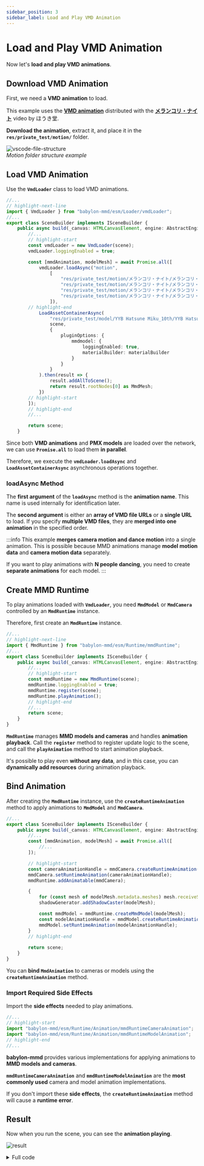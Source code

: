 ```yaml
---
sidebar_position: 3
sidebar_label: Load and Play VMD Animation
---
```


# Load and Play VMD Animation

Now let's **load and play VMD animations**.

## Download VMD Animation

First, we need a **VMD animation** to load.

This example uses the [**VMD animation**](https://bowlroll.net/file/286064) distributed with the [**メランコリ・ナイト**](https://www.nicovideo.jp/watch/sm41164308) video by ほうき堂.

**Download the animation**, extract it, and place it in the **`res/private_test/motion/`** folder.

![vscode-file-structure](vscode-file-structure.png) \
*Motion folder structure example*

## Load VMD Animation

Use the **`VmdLoader`** class to load VMD animations.

```typescript title="src/sceneBuilder.ts"
//...
// highlight-next-line
import { VmdLoader } from "babylon-mmd/esm/Loader/vmdLoader";
//...
export class SceneBuilder implements ISceneBuilder {
    public async build(_canvas: HTMLCanvasElement, engine: AbstractEngine): Promise<Scene> {
        //...
        // highlight-start
        const vmdLoader = new VmdLoader(scene);
        vmdLoader.loggingEnabled = true;

        const [mmdAnimation, modelMesh] = await Promise.all([
            vmdLoader.loadAsync("motion",
                [
                    "res/private_test/motion/メランコリ・ナイト/メランコリ・ナイト_カメラ.vmd",
                    "res/private_test/motion/メランコリ・ナイト/メランコリ・ナイト_表情モーション.vmd",
                    "res/private_test/motion/メランコリ・ナイト/メランコリ・ナイト_リップモーション.vmd",
                    "res/private_test/motion/メランコリ・ナイト/メランコリ・ナイト.vmd"
                ]),
        // highlight-end
            LoadAssetContainerAsync(
                "res/private_test/model/YYB Hatsune Miku_10th/YYB Hatsune Miku_10th_v1.02.pmx",
                scene,
                {
                    pluginOptions: {
                        mmdmodel: {
                            loggingEnabled: true,
                            materialBuilder: materialBuilder
                        }
                    }
                }
            ).then(result => {
                result.addAllToScene();
                return result.rootNodes[0] as MmdMesh;
            })
        // highlight-start
        ]);
        // highlight-end
        //...

        return scene;
    }
```

Since both **VMD animations** and **PMX models** are loaded over the network, we can use **`Promise.all`** to load them **in parallel**.

Therefore, we execute the **`vmdLoader.loadAsync`** and **`LoadAssetContainerAsync`** asynchronous operations together.

### loadAsync Method

The **first argument** of the **`loadAsync`** method is the **animation name**. This name is used internally for identification later.

The **second argument** is either an **array of VMD file URLs** or a **single URL** to load. If you specify **multiple VMD files**, they are **merged into one animation** in the specified order.

:::info
This example **merges camera motion and dance motion** into a single animation. This is possible because MMD animations manage **model motion data** and **camera motion data** separately.

If you want to play animations with **N people dancing**, you need to create **separate animations** for each model.
:::

## Create MMD Runtime

To play animations loaded with **`VmdLoader`**, you need **`MmdModel`** or **`MmdCamera`** controlled by an **`MmdRuntime`** instance.

Therefore, first create an **`MmdRuntime`** instance.

```typescript title="src/sceneBuilder.ts"
//...
// highlight-next-line
import { MmdRuntime } from "babylon-mmd/esm/Runtime/mmdRuntime";
//...
export class SceneBuilder implements ISceneBuilder {
    public async build(_canvas: HTMLCanvasElement, engine: AbstractEngine): Promise<Scene> {
        //...
        // highlight-start
        const mmdRuntime = new MmdRuntime(scene);
        mmdRuntime.loggingEnabled = true;
        mmdRuntime.register(scene);
        mmdRuntime.playAnimation();
        // highlight-end
        //...
        return scene;
    }
}
```

**`MmdRuntime`** manages **MMD models and cameras** and handles **animation playback**. Call the **`register`** method to register update logic to the scene, and call the **`playAnimation`** method to start animation playback.

It's possible to play even **without any data**, and in this case, you can **dynamically add resources** during animation playback.

## Bind Animation

After creating the **`MmdRuntime`** instance, use the **`createRuntimeAnimation`** method to apply animations to **`MmdModel`** and **`MmdCamera`**.

```typescript title="src/sceneBuilder.ts"
//...
export class SceneBuilder implements ISceneBuilder {
    public async build(_canvas: HTMLCanvasElement, engine: AbstractEngine): Promise<Scene> {
        //...
        const [mmdAnimation, modelMesh] = await Promise.all([
            //...
        ]);

        // highlight-start
        const cameraAnimationHandle = mmdCamera.createRuntimeAnimation(mmdAnimation);
        mmdCamera.setRuntimeAnimation(cameraAnimationHandle);
        mmdRuntime.addAnimatable(mmdCamera);    

        {
            for (const mesh of modelMesh.metadata.meshes) mesh.receiveShadows = true;
            shadowGenerator.addShadowCaster(modelMesh);

            const mmdModel = mmdRuntime.createMmdModel(modelMesh);
            const modelAnimationHandle = mmdModel.createRuntimeAnimation(mmdAnimation);
            mmdModel.setRuntimeAnimation(modelAnimationHandle);
        }
        // highlight-end
        
        return scene;
    }
}
```

You can **bind `MmdAnimation`** to cameras or models using the **`createRuntimeAnimation`** method.

### Import Required Side Effects

Import the **side effects** needed to play animations.

```typescript title="src/sceneBuilder.ts"
//...
// highlight-start
import "babylon-mmd/esm/Runtime/Animation/mmdRuntimeCameraAnimation";
import "babylon-mmd/esm/Runtime/Animation/mmdRuntimeModelAnimation";
// highlight-end
//...
```

**babylon-mmd** provides various implementations for applying animations to **MMD models and cameras**.

**`mmdRuntimeCameraAnimation`** and **`mmdRuntimeModelAnimation`** are the **most commonly used** camera and model animation implementations.

If you don't import these **side effects**, the **`createRuntimeAnimation`** method will cause a **runtime error**.

## Result

Now when you run the scene, you can see the **animation playing**.

![result](result.png)

<details>
<summary>Full code</summary>
```typescript title="src/sceneBuilder.ts"
import "@babylonjs/core/Lights/Shadows/shadowGeneratorSceneComponent";
import "babylon-mmd/esm/Loader/pmxLoader";
import "babylon-mmd/esm/Loader/mmdOutlineRenderer";
// highlight-start
import "babylon-mmd/esm/Runtime/Animation/mmdRuntimeCameraAnimation";
import "babylon-mmd/esm/Runtime/Animation/mmdRuntimeModelAnimation";
// highlight-end

import type { AbstractEngine } from "@babylonjs/core/Engines/abstractEngine";
import { DirectionalLight } from "@babylonjs/core/Lights/directionalLight";
import { ShadowGenerator } from "@babylonjs/core/Lights/Shadows/shadowGenerator";
import { LoadAssetContainerAsync } from "@babylonjs/core/Loading/sceneLoader";
import { Color3, Color4 } from "@babylonjs/core/Maths/math.color";
import { Vector3 } from "@babylonjs/core/Maths/math.vector";
import { CreateGround } from "@babylonjs/core/Meshes/Builders/groundBuilder";
import { Scene } from "@babylonjs/core/scene";
import { MmdStandardMaterialBuilder } from "babylon-mmd/esm/Loader/mmdStandardMaterialBuilder";
// highlight-next-line
import { VmdLoader } from "babylon-mmd/esm/Loader/vmdLoader";
import { MmdCamera } from "babylon-mmd/esm/Runtime/mmdCamera";
import type { MmdMesh } from "babylon-mmd/esm/Runtime/mmdMesh";
// highlight-next-line
import { MmdRuntime } from "babylon-mmd/esm/Runtime/mmdRuntime";

import type { ISceneBuilder } from "./baseRuntime";

export class SceneBuilder implements ISceneBuilder {
    public async build(_canvas: HTMLCanvasElement, engine: AbstractEngine): Promise<Scene> {
        const materialBuilder = new MmdStandardMaterialBuilder();
        const scene = new Scene(engine);
        scene.clearColor = new Color4(0.95, 0.95, 0.95, 1.0);
        scene.ambientColor = new Color3(0.5, 0.5, 0.5);

        const mmdCamera = new MmdCamera("MmdCamera", new Vector3(0, 10, 0), scene);

        const directionalLight = new DirectionalLight("DirectionalLight", new Vector3(0.5, -1, 1), scene);
        directionalLight.intensity = 1.0;
        directionalLight.autoCalcShadowZBounds = true;

        const shadowGenerator = new ShadowGenerator(1024, directionalLight, true);
        shadowGenerator.transparencyShadow = true;
        shadowGenerator.usePercentageCloserFiltering = true;
        shadowGenerator.forceBackFacesOnly = true;
        shadowGenerator.filteringQuality = ShadowGenerator.QUALITY_MEDIUM;
        shadowGenerator.frustumEdgeFalloff = 0.1;

        const ground = CreateGround("ground1", { width: 100, height: 100, subdivisions: 2, updatable: false }, scene);
        ground.receiveShadows = true;

        // highlight-start
        const vmdLoader = new VmdLoader(scene);
        vmdLoader.loggingEnabled = true;

        const mmdRuntime = new MmdRuntime(scene);
        mmdRuntime.loggingEnabled = true;
        mmdRuntime.register(scene);
        mmdRuntime.playAnimation();

        const [mmdAnimation, modelMesh] = await Promise.all([
            vmdLoader.loadAsync("motion",
                [
                    "res/private_test/motion/メランコリ・ナイト/メランコリ・ナイト_カメラ.vmd",
                    "res/private_test/motion/メランコリ・ナイト/メランコリ・ナイト_表情モーション.vmd",
                    "res/private_test/motion/メランコリ・ナイト/メランコリ・ナイト_リップモーション.vmd",
                    "res/private_test/motion/メランコリ・ナイト/メランコリ・ナイト.vmd"
                ]),
        // highlight-end
            LoadAssetContainerAsync(
                "res/private_test/model/YYB Hatsune Miku_10th/YYB Hatsune Miku_10th_v1.02.pmx",
                scene,
                {
                    pluginOptions: {
                        mmdmodel: {
                            loggingEnabled: true,
                            materialBuilder: materialBuilder
                        }
                    }
                }
            ).then(result => {
                result.addAllToScene();
                return result.rootNodes[0] as MmdMesh;
            })
        // highlight-start
        ]);

        const cameraAnimationHandle = mmdCamera.createRuntimeAnimation(mmdAnimation);
        mmdCamera.setRuntimeAnimation(cameraAnimationHandle);
        mmdRuntime.addAnimatable(mmdCamera);

        {
        // highlight-end
            for (const mesh of modelMesh.metadata.meshes) mesh.receiveShadows = true;
            shadowGenerator.addShadowCaster(modelMesh);
        // highlight-start
            const mmdModel = mmdRuntime.createMmdModel(modelMesh);
            const modelAnimationHandle = mmdModel.createRuntimeAnimation(mmdAnimation);
            mmdModel.setRuntimeAnimation(modelAnimationHandle);
        }
        // highlight-end

        return scene;
    }
}
```
</details>
